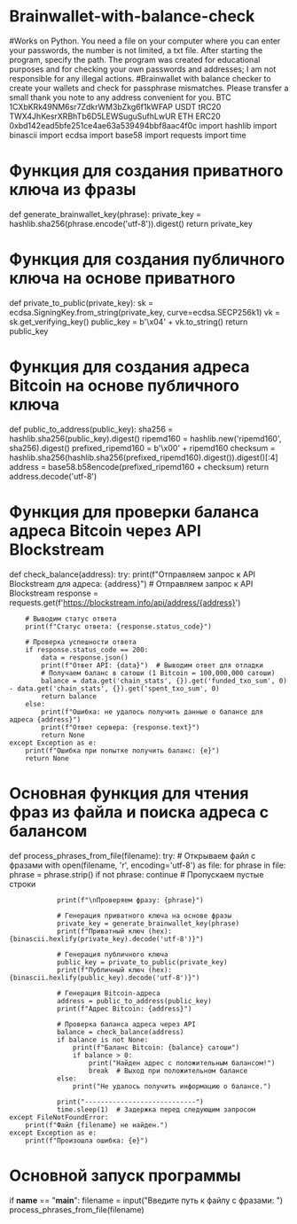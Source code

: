 # Brainwallet-with-balance-check
#Works on Python. You need a file on your computer where you can enter your passwords, the number is not limited, a txt file. After starting the program, specify the path. The program was created for educational purposes and for checking your own passwords and addresses; I am not responsible for any illegal actions.
#Brainwallet with balance checker to create your wallets and check for passphrase mismatches.  Please transfer a small thank you note to any address convenient for you.   BTC 1CXbKRk49NM6sr7ZdkrWM3bZkg6f1kWFAP  USDT tRC20 TWX4JhKesrXRBhTb6D5LEWSuguSufhLwUR   ETH ERC20 0xbd142ead5bfe251ce4ae63a539494bbf8aac4f0c
import hashlib
import binascii
import ecdsa
import base58
import requests
import time

# Функция для создания приватного ключа из фразы
def generate_brainwallet_key(phrase):
    private_key = hashlib.sha256(phrase.encode('utf-8')).digest()
    return private_key

# Функция для создания публичного ключа на основе приватного
def private_to_public(private_key):
    sk = ecdsa.SigningKey.from_string(private_key, curve=ecdsa.SECP256k1)
    vk = sk.get_verifying_key()
    public_key = b'\x04' + vk.to_string()
    return public_key

# Функция для создания адреса Bitcoin на основе публичного ключа
def public_to_address(public_key):
    sha256 = hashlib.sha256(public_key).digest()
    ripemd160 = hashlib.new('ripemd160', sha256).digest()
    prefixed_ripemd160 = b'\x00' + ripemd160
    checksum = hashlib.sha256(hashlib.sha256(prefixed_ripemd160).digest()).digest()[:4]
    address = base58.b58encode(prefixed_ripemd160 + checksum)
    return address.decode('utf-8')

# Функция для проверки баланса адреса Bitcoin через API Blockstream
def check_balance(address):
    try:
        print(f"Отправляем запрос к API Blockstream для адреса: {address}")
        # Отправляем запрос к API Blockstream
        response = requests.get(f'https://blockstream.info/api/address/{address}')
        
        # Выводим статус ответа
        print(f"Статус ответа: {response.status_code}")

        # Проверка успешности ответа
        if response.status_code == 200:
            data = response.json()
            print(f"Ответ API: {data}")  # Выводим ответ для отладки
            # Получаем баланс в сатоши (1 Bitcoin = 100,000,000 сатоши)
            balance = data.get('chain_stats', {}).get('funded_txo_sum', 0) - data.get('chain_stats', {}).get('spent_txo_sum', 0)
            return balance
        else:
            print(f"Ошибка: не удалось получить данные о балансе для адреса {address}")
            print(f"Ответ сервера: {response.text}")
            return None
    except Exception as e:
        print(f"Ошибка при попытке получить баланс: {e}")
        return None

# Основная функция для чтения фраз из файла и поиска адреса с балансом
def process_phrases_from_file(filename):
    try:
        # Открываем файл с фразами
        with open(filename, 'r', encoding='utf-8') as file:
            for phrase in file:
                phrase = phrase.strip()
                if not phrase:
                    continue  # Пропускаем пустые строки

                print(f"\nПроверяем фразу: {phrase}")

                # Генерация приватного ключа на основе фразы
                private_key = generate_brainwallet_key(phrase)
                print(f"Приватный ключ (hex): {binascii.hexlify(private_key).decode('utf-8')}")

                # Генерация публичного ключа
                public_key = private_to_public(private_key)
                print(f"Публичный ключ (hex): {binascii.hexlify(public_key).decode('utf-8')}")

                # Генерация Bitcoin-адреса
                address = public_to_address(public_key)
                print(f"Адрес Bitcoin: {address}")

                # Проверка баланса адреса через API
                balance = check_balance(address)
                if balance is not None:
                    print(f"Баланс Bitcoin: {balance} сатоши")
                    if balance > 0:
                        print("Найден адрес с положительным балансом!")
                        break  # Выход при положительном балансе
                else:
                    print("Не удалось получить информацию о балансе.")

                print("----------------------------")
                time.sleep(1)  # Задержка перед следующим запросом
    except FileNotFoundError:
        print(f"Файл {filename} не найден.")
    except Exception as e:
        print(f"Произошла ошибка: {e}")

# Основной запуск программы
if __name__ == "__main__":
    filename = input("Введите путь к файлу с фразами: ")
    process_phrases_from_file(filename)
